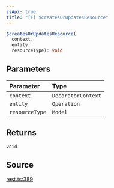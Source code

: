 ```yaml
---
jsApi: true
title: "[F] $createsOrUpdatesResource"
---
```


```ts
$createsOrUpdatesResource(
  context,
  entity,
  resourceType): void
```

## Parameters

| Parameter      | Type               |
| :------------- | :----------------- |
| `context`      | `DecoratorContext` |
| `entity`       | `Operation`        |
| `resourceType` | `Model`            |

## Returns

`void`

## Source

[rest.ts:389](https://github.com/markcowl/cadl/blob/1a6d2b70/packages/rest/src/rest.ts#L389)
